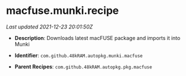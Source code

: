 # macfuse.munki.recipe

_Last updated 2021-12-23 20:01:50Z_

- **Description**: Downloads latest macFUSE package and imports it into Munki

- **Identifier**: `com.github.48kRAM.autopkg.munki.macfuse`

- **Parent Recipes**: `com.github.48kRAM.autopkg.pkg.macfuse`
